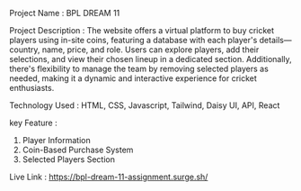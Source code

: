 Project  Name : BPL DREAM 11

Project Description : The website offers a virtual platform to buy cricket players using in-site coins, featuring a database with each player's details—country, name, price, and role. Users can explore players, add their selections, and view their chosen lineup in a dedicated section. Additionally, there's flexibility to manage the team by removing selected players as needed, making it a dynamic and interactive experience for cricket enthusiasts.

Technology Used : HTML, CSS, Javascript, Tailwind, Daisy UI, API, React

key Feature : 
1. Player Information
2. Coin-Based Purchase System
3. Selected Players Section

Live Link : https://bpl-dream-11-assignment.surge.sh/